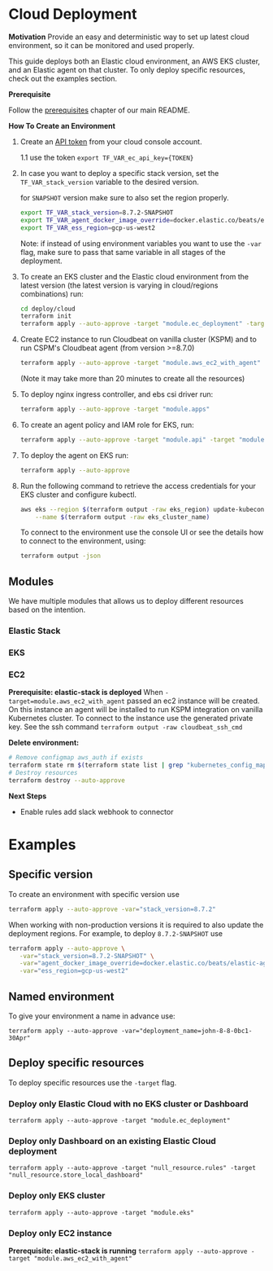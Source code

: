 # Cloud Deployment

**Motivation**
Provide an easy and deterministic way to set up latest cloud environment, so it can be monitored and used properly.

This guide deploys both an Elastic cloud environment, an AWS EKS cluster, and an Elastic agent on that cluster. To only deploy specific resources, check out the examples section.

**Prerequisite**

Follow the [prerequisites](/README.md#prerequisites) chapter of our main README.

**How To Create an Environment**

1. Create an [API token](https://cloud.elastic.co/deployment-features/keys) from your cloud console account.

   1.1 use the token `export TF_VAR_ec_api_key={TOKEN}`

2. In case you want to deploy a specific stack version, set the `TF_VAR_stack_version` variable to the desired version.

   for `SNAPSHOT` version make sure to also set the region properly.

   ```bash
   export TF_VAR_stack_version=8.7.2-SNAPSHOT
   export TF_VAR_agent_docker_image_override=docker.elastic.co/beats/elastic-agent:8.7.2-SNAPSHOT
   export TF_VAR_ess_region=gcp-us-west2
   ```

   Note: if instead of using environment variables you want to use the `-var` flag, make sure to pass that same variable in all stages of the deployment.

3. To create an EKS cluster and the Elastic cloud environment from the latest version (the latest version is varying in cloud/regions combinations) run:
   ```bash
   cd deploy/cloud
   terraform init
   terraform apply --auto-approve -target "module.ec_deployment" -target "null_resource.rules" -target "null_resource.store_local_dashboard" -target "module.eks"
   ```
4. Create EC2 instance to run Cloudbeat on vanilla cluster (KSPM) and to run CSPM's Cloudbeat agent (from version >=8.7.0)
   ```bash
   terraform apply --auto-approve -target "module.aws_ec2_with_agent"
   ```
   (Note it may take more than 20 minutes to create all the resources)
5. To deploy nginx ingress controller, and ebs csi driver run:
   ```bash
   terraform apply --auto-approve -target "module.apps"
   ```
6. To create an agent policy and IAM role for EKS, run:
   ```bash
   terraform apply --auto-approve -target "module.api" -target "module.iam_eks_role"
   ```
7. To deploy the agent on EKS run:
   ```bash
   terraform apply --auto-approve
   ```
8. Run the following command to retrieve the access credentials for your EKS cluster and configure kubectl.
   ```bash
   aws eks --region $(terraform output -raw eks_region) update-kubeconfig \
       --name $(terraform output -raw eks_cluster_name)
   ```
   To connect to the environment use the console UI or see the details how to connect to the environment, using:
   ```bash
   terraform output -json
   ```

## Modules

We have multiple modules that allows us to deploy different resources based on the intention.

### Elastic Stack

### EKS

### EC2

**Prerequisite: elastic-stack is deployed**
When `-target=module.aws_ec2_with_agent` passed an ec2 instance will be created.
On this instance an agent will be installed to run KSPM integration on vanilla Kubernetes cluster.
To connect to the instance use the generated private key.
See the ssh command `terraform output -raw cloudbeat_ssh_cmd`

**Delete environment:**

```bash
# Remove configmap aws_auth if exists
terraform state rm $(terraform state list | grep "kubernetes_config_map_v1_data.aws_auth") || true
# Destroy resources
terraform destroy --auto-approve
```

**Next Steps**

- Enable rules add slack webhook to connector

# Examples

## Specific version

To create an environment with specific version use

```bash
terraform apply --auto-approve -var="stack_version=8.7.2"
```

When working with non-production versions it is required to also update the deployment regions.
For example, to deploy `8.7.2-SNAPSHOT` use

```bash
terraform apply --auto-approve \
   -var="stack_version=8.7.2-SNAPSHOT" \
   -var="agent_docker_image_override=docker.elastic.co/beats/elastic-agent:8.7.2-SNAPSHOT" \
   -var="ess_region=gcp-us-west2"
```

## Named environment

To give your environment a name in advance use:

`terraform apply --auto-approve -var="deployment_name=john-8-8-0bc1-30Apr"`

## Deploy specific resources

To deploy specific resources use the `-target` flag.

### Deploy only Elastic Cloud with no EKS cluster or Dashboard

`terraform apply --auto-approve -target "module.ec_deployment"`

### Deploy only Dashboard on an existing Elastic Cloud deployment

`terraform apply --auto-approve -target "null_resource.rules" -target "null_resource.store_local_dashboard"`

### Deploy only EKS cluster

`terraform apply --auto-approve -target "module.eks"`

### Deploy only EC2 instance

**Prerequisite: elastic-stack is running**
`terraform apply --auto-approve -target "module.aws_ec2_with_agent"`
